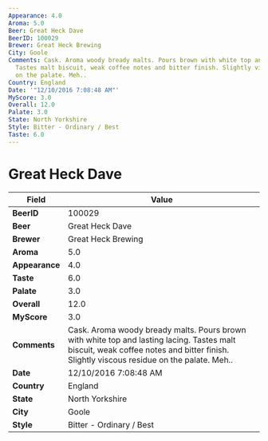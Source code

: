 ```yaml
---
Appearance: 4.0
Aroma: 5.0
Beer: Great Heck Dave
BeerID: 100029
Brewer: Great Heck Brewing
City: Goole
Comments: Cask. Aroma woody bready malts. Pours brown with white top and lasting lacing.
  Tastes malt biscuit, weak coffee notes and bitter finish. Slightly viscous residue
  on the palate. Meh..
Country: England
Date: '"12/10/2016 7:08:48 AM"'
MyScore: 3.0
Overall: 12.0
Palate: 3.0
State: North Yorkshire
Style: Bitter - Ordinary / Best
Taste: 6.0
---
```


# Great Heck Dave

| Field         | Value |
|---------------|-------|
| **BeerID** | 100029 |
| **Beer** | Great Heck Dave |
| **Brewer** | Great Heck Brewing |
| **Aroma** | 5.0 |
| **Appearance** | 4.0 |
| **Taste** | 6.0 |
| **Palate** | 3.0 |
| **Overall** | 12.0 |
| **MyScore** | 3.0 |
| **Comments** | Cask. Aroma woody bready malts. Pours brown with white top and lasting lacing. Tastes malt biscuit, weak coffee notes and bitter finish. Slightly viscous residue on the palate. Meh.. |
| **Date** | 12/10/2016 7:08:48 AM |
| **Country** | England |
| **State** | North Yorkshire |
| **City** | Goole |
| **Style** | Bitter - Ordinary / Best |
